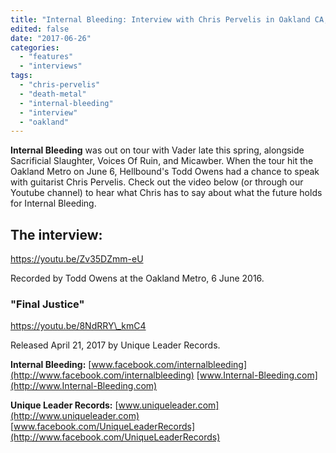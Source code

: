 ```yaml
---
title: "Internal Bleeding: Interview with Chris Pervelis in Oakland CA, June 6, 2017"
edited: false
date: "2017-06-26"
categories:
  - "features"
  - "interviews"
tags:
  - "chris-pervelis"
  - "death-metal"
  - "internal-bleeding"
  - "interview"
  - "oakland"
---
```


**Internal Bleeding** was out on tour with Vader late this spring, alongside Sacrificial Slaughter, Voices Of Ruin, and Micawber. When the tour hit the Oakland Metro on June 6, Hellbound's Todd Owens had a chance to speak with guitarist Chris Pervelis. Check out the video below (or through our Youtube channel) to hear what Chris has to say about what the future holds for Internal Bleeding.

## The interview:

https://youtu.be/Zv35DZmm-eU

Recorded by Todd Owens at the Oakland Metro, 6 June 2016.

### "Final Justice"

https://youtu.be/8NdRRY\_kmC4

Released April 21, 2017 by Unique Leader Records.

**Internal Bleeding:** [www.facebook.com/internalbleeding](http://www.facebook.com/internalbleeding) [www.Internal-Bleeding.com](http://www.Internal-Bleeding.com)

**Unique Leader Records:** [www.uniqueleader.com](http://www.uniqueleader.com) [www.facebook.com/UniqueLeaderRecords](http://www.facebook.com/UniqueLeaderRecords)
